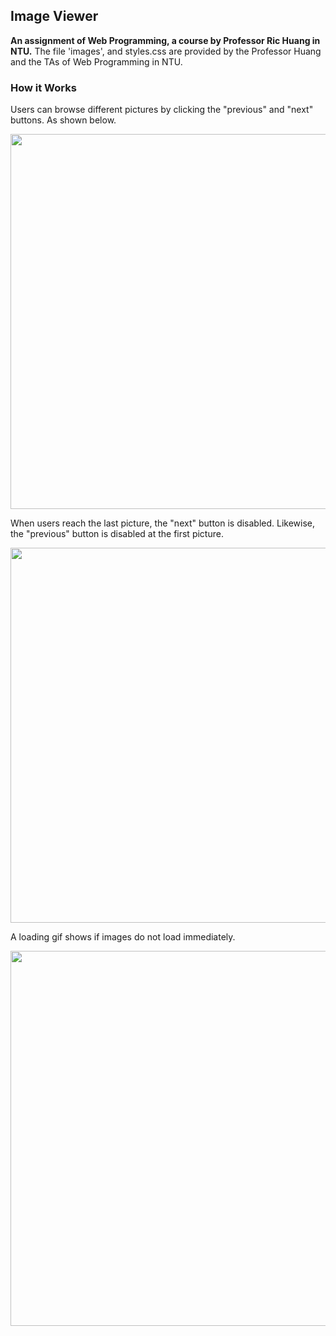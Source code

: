 ## Image Viewer
**An assignment of Web Programming, a course by Professor Ric Huang in NTU.** The file 'images', and styles.css are provided by the Professor Huang and the TAs of Web Programming in NTU.

### How it Works
Users can browse different pictures by clicking the "previous" and "next" buttons. As shown below.
<p align="center">
  <img src="https://raw.githubusercontent.com/kanapki/image-viewer/master/screenshots/screenshot1.png" width="600">
</p>

When users reach the last picture, the "next" button is disabled. Likewise, the "previous" button is disabled at the first picture.
<p align="center">
  <img src="https://raw.githubusercontent.com/kanapki/image-viewer/master/screenshots/screenshot2.png" width="600">
</p>

A loading gif shows if images do not load immediately.
<p align="center">
  <img src="https://raw.githubusercontent.com/kanapki/image-viewer/master/screenshots/screenshot3.png" width="600">
</p>
